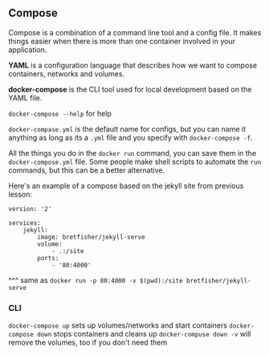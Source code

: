 ## Compose

Compose is a combination of a command line tool and a config file. It makes
things easier when there is more than one container involved in your
application.

**YAML** is a configuration language that describes how we want to compose
containers, networks and volumes.

**docker-compose** is the CLI tool used for local development based on the YAML
file.

`docker-compose --help` for help

`docker-compase.yml` is the default name for configs, but you can name it
anything as long as its a `.yml` file and you specify with `docker-compose -f`.

All the things you do in the `docker run` command, you can save them in the
`docker-compose.yml` file. Some people make shell scripts to automate the `run`
commands, but this can be a better alternative.

Here's an example of a compose based on the jekyll site from previous lesson:

```
version: '2'

services:
    jekyll:
        image: bretfisher/jekyll-serve
        volume:
            - .:/site
        ports:
            - '80:4000'
```

^^^ same as `docker run -p 80:4000 -v $(pwd):/site bretfisher/jekyll-serve`

### CLI

`docker-compose up` sets up volumes/networks and start containers
`docker-compose down` stops containers and cleans up
`docker-compuse down -v` will remove the volumes, too if you don't need them
